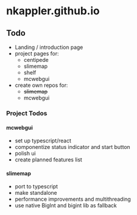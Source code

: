 # nkappler.github.io

Todo
---

- Landing / introduction page
- project pages for:
  - centipede
  - slimemap
  - shelf
  - mcwebgui
- create own repos for:
  - ~~slimemap~~
  - mcwebgui

### Project Todos

#### mcwebgui
- set up typescript/react
- componentize status indicator and start button
- polish ui
- create planned features list

#### slimemap
- port to typescript
- make standalone
- performance improvements and multithreading
- use native BigInt and bigint lib as fallback
